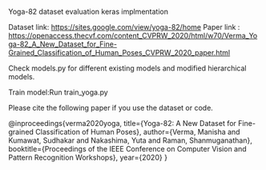 Yoga-82 dataset evaluation keras implmentation

Dataset link: https://sites.google.com/view/yoga-82/home
Paper link : https://openaccess.thecvf.com/content_CVPRW_2020/html/w70/Verma_Yoga-82_A_New_Dataset_for_Fine-Grained_Classification_of_Human_Poses_CVPRW_2020_paper.html

Check models.py for different existing models and modified hierarchical models.

Train model:Run train_yoga.py

Please cite the following paper if you use the dataset or code.

@inproceedings{verma2020yoga,
  title={Yoga-82: A New Dataset for Fine-grained Classification of Human Poses},
  author={Verma, Manisha and Kumawat, Sudhakar and Nakashima, Yuta and Raman, Shanmuganathan},
  booktitle={Proceedings of the IEEE Conference on Computer Vision and Pattern Recognition Workshops},
  year={2020}
}

